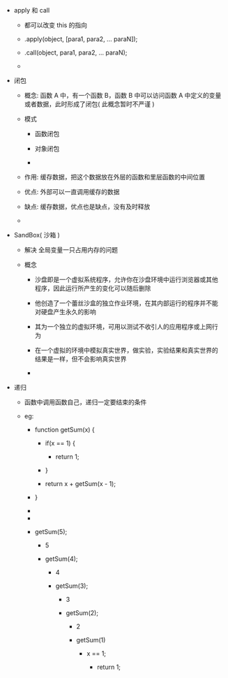 * apply 和 call 

    * 都可以改变 this 的指向

    * .apply(object, [para1, para2, ... paraN]);
    
    * .call(object, para1, para2, ... paraN);
    
    * 

* 闭包

    * 概念: 函数 A 中，有一个函数 B，函数 B 中可以访问函数 A 中定义的变量或者数据，此时形成了闭包( 此概念暂时不严谨 )

    * 模式
    
        * 函数闭包
        
        * 对象闭包
        
        * 

    * 作用: 缓存数据，把这个数据放在外层的函数和里层函数的中间位置
    
    * 优点: 外部可以一直调用缓存的数据
    
    * 缺点: 缓存数据，优点也是缺点，没有及时释放
    
    * 

* SandBox( 沙箱 )

    * 解决 全局变量一只占用内存的问题

    * 概念
    
        * 沙盘即是一个虚拟系统程序，允许你在沙盘环境中运行浏览器或其他程序，因此运行所产生的变化可以随后删除
        
        * 他创造了一个蕾丝沙盒的独立作业环境，在其内部运行的程序并不能对硬盘产生永久的影响
        
        * 其为一个独立的虚拟环境，可用以测试不收引人的应用程序或上网行为
    
        * 在一个虚拟的环境中模拟真实世界，做实验，实验结果和真实世界的结果是一样，但不会影响真实世界 
        
        *  

* 递归

    * 函数中调用函数自己，递归一定要结束的条件
    
    * eg: 
    
        * function getSum(x) {
        
            * if(x == 1) {
            
                * return 1;
            
            * }
            
            * return x + getSum(x - 1);
        
        * }
        
        *
        
        *
        
        * getSum(5);
        
            * 5
            
            * getSum(4);
            
                * 4
                
                * getSum(3);
                
                    * 3
                    
                    * getSum(2);
                    
                        * 2
                        
                        * getSum(1)
                        
                            * x == 1;
                            
                                * return 1; 
        